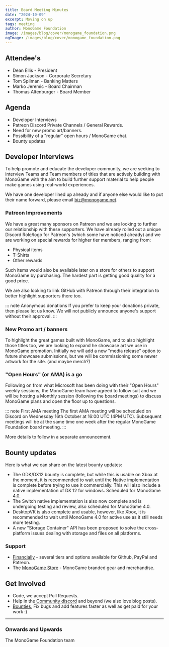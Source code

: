 ```yaml
---
title: Board Meeting Minutes
date: "2024-10-09"
excerpt: Moving on up
tags: meeting
author: MonoGame Foundation
image: /images/blog/cover/monogame_foundation.png
ogImage: /images/blog/cover/monogame_foundation.png
---
```


## Attendee's

- Dean Ellis - President
- Simon Jackson - Corporate Secretary
- Tom Spilman - Banking Matters
- Marko Jeremic - Board Chairman
- Thomas Altenburger - Board Member

## Agenda

- Developer Interviews
- Patreon Discord Private Channels / General Rewards.
- Need for new promo art/banners.
- Possibility of a "regular" open hours / MonoGame chat.
- Bounty updates

## Developer Interviews

To help promote and educate the developer community, we are seeking to interview Teams and Team members of titles that are actively building with MonoGame with the aim to build further support material to help people make games using real-world experiences.

We have one developer lined up already and if anyone else would like to put their name forward, please email [biz@monogame.net](mailto://biz@monogame.net).

### Patreon Improvements

We have a great many sponsors on Patreon and we are looking to further our relationship with these supporters.  We have already rolled out a unique Discord Role/logo for Patreon's (which some have noticed already) and we are working on special rewards for higher tier members, ranging from:

- Physical items
- T-Shirts
- Other rewards

Such items would also be available later on a store for others to support MonoGame by purchasing.  The hardest part is getting good quality for a good price.

We are also looking to link GitHub with Patreon through their integration to better highlight supporters there too.

::: note Anonymous donations
If you prefer to keep your donations private, then please let us know.  We will not publicly announce anyone's support without their approval.
:::

### New Promo art / banners

To highlight the great games built with MonoGame, and to also highlight those titles too, we are looking to expand he showcase art we use in MonoGame promotion.  Initially we will add a new "media release" option to future showcase submissions, but we will be commissioning some newer artwork for the site. (and maybe merch?)

### "Open Hours" (or AMA) is a go

Following on from what Microsoft has been doing with their "Open Hours" weekly sessions, the MonoGame team have agreed to follow suit and we will be hosting a Monthly session (following the board meetings) to discuss MonoGame plans and open the floor up to questions.

::: note First AMA meeting
The first AMA meeting will be scheduled on Discord on Wednesday 16th October at 16:00 UTC (4PM UTC).
Subsequent meetings will be at the same time one week after the regular MonoGame Foundation board meeting.
:::

More details to follow in a separate announcement.

## Bounty updates

Here is what we can share on the latest bounty updates:

- The GDK/DX12 bounty is complete, but while this is usable on Xbox at the moment, it is recommended to wait until the Native implementation is complete before trying to use it commercially.  This will also include a native implementation of DX 12 for windows.  Scheduled for MonoGame 4.0.
- The Switch native implementation is also now complete and is undergoing testing and review, also scheduled for MonoGame 4.0.
- DesktopVK is also complete and usable, however, like Xbox, it is recommended to wait until MonoGame 4.0 for active use as it still needs more testing.
- A new "Storage Container" API has been proposed to solve the cross-platform issues dealing with storage and files on all platforms.

### Support

- [Financially](https://monogame.net/donate/) - several tiers and options available for Github, PayPal and Patreon.
- The [MonoGame Store](https://store.monogame.net) - MonoGame branded gear and merchandise.

## Get Involved

- Code, we accept Pull Requests.
- Help in the [Community discord](https://discord.gg/monogame) and beyond (we also love blog posts).
- [Bounties](https://github.com/MonoGame/MonoGame/issues/8120), Fix bugs and add features faster as well as get paid for your work :)

---

### Onwards and Upwards

The MonoGame Foundation team